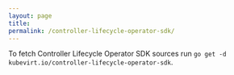 ```yaml
---
layout: page
title:
permalink: /controller-lifecycle-operator-sdk/
---
```


To fetch Controller Lifecycle Operator SDK sources run `go get -d kubevirt.io/controller-lifecycle-operator-sdk`.
